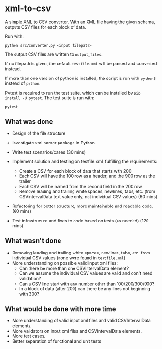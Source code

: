 # xml-to-csv

A simple XML to CSV converter. With an XML file having the given schema, outputs CSV files for each block of data.

Run with:
```
python src/converter.py <input filepath>
```
The output CSV files are written to `output_files`.

If no filepath is given, the default `testfile.xml` will be parsed and converted instead.

If more than one version of python is installed, the script is run with `python3` instead of `python`.

Pytest is required to run the test suite, which can be installed by `pip install -U pytest`. The test suite is run with:
```
pytest
```

## What was done
- Design of the file structure
- Investigate xml parser package in Python
- Write test scenarios/cases
(30 mins)

- Implement solution and testing on testfile.xml, fulfilling the requirements:
  - Create a CSV for each block of data that starts with 200
  - Each CSV will have the 100 row as a header, and the 900 row as the trailer
  - Each CSV will be named from the second field in the 200 row
  - Remove leading and trailing white spaces, newlines, tabs, etc. (from CSVIntervalData text value only, not individual CSV values)
(60 mins)

- Refactoring for better structure, more maintainable and readable code.
(60 mins)

- Test infrastrucure and fixes to code based on tests (as needed)
(120 mins)


## What wasn't done
- Removing leading and trailing white spaces, newlines, tabs, etc. from individual CSV values (none were found in `testfile.xml`)
- More understanding on possible valid input xml files: 
  - Can there be more than one CSVIntervalData element? 
  - Can we assume the individual CSV values are valid and don't need validation?
  - Can a CSV line start with any number other than 100/200/300/900? 
  - In a block of data (after 200) can there be any lines not beginning with 300?

## What would be done with more time
- More understanding of valid input xml files and valid CSVIntervalData elements.
- More validators on input xml files and CSVIntervalData elements.
- More test cases.
- Better separation of functional and unit tests